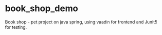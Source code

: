 # book_shop_demo
Book shop - pet project on java spring, using vaadin for frontend and Junit5 for testing.
